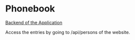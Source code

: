 # Phonebook

[Backend of the Application](https://fullstackopen-zaj2.onrender.com/)

Access the entries by going to /api/persons of the website.
